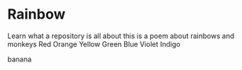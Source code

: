 # Rainbow
Learn what a repository is all about
this is a poem about rainbows and monkeys
Red
Orange
Yellow
Green
Blue
Violet
Indigo


banana

